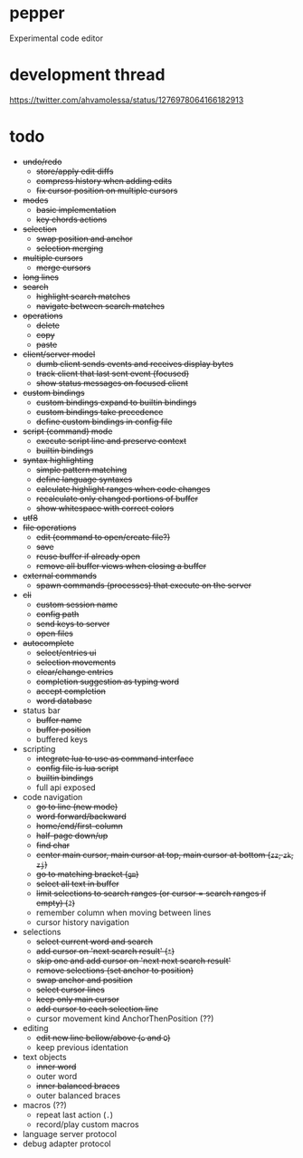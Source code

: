 # pepper
Experimental code editor

# development thread
https://twitter.com/ahvamolessa/status/1276978064166182913

# todo
- ~~undo/redo~~
	- ~~store/apply edit diffs~~
	- ~~compress history when adding edits~~
	- ~~fix cursor position on multiple cursors~~
- ~~modes~~
	- ~~basic implementation~~
	- ~~key chords actions~~
- ~~selection~~
	- ~~swap position and anchor~~
	- ~~selection merging~~
- ~~multiple cursors~~
	- ~~merge cursors~~
- ~~long lines~~
- ~~search~~
	- ~~highlight search matches~~
	- ~~navigate between search matches~~
- ~~operations~~
	- ~~delete~~
	- ~~copy~~
	- ~~paste~~
- ~~client/server model~~
	- ~~dumb client sends events and receives display bytes~~
	- ~~track client that last sent event (focused)~~
	- ~~show status messages on focused client~~
- ~~custom bindings~~
	- ~~custom bindings expand to builtin bindings~~
	- ~~custom bindings take precedence~~
	- ~~define custom bindings in config file~~
- ~~script (command) mode~~
	- ~~execute script line and preserve context~~
	- ~~builtin bindings~~
- ~~syntax highlighting~~
	- ~~simple pattern matching~~
	- ~~define language syntaxes~~
	- ~~calculate highlight ranges when code changes~~
	- ~~recalculate only changed portions of buffer~~
	- ~~show whitespace with correct colors~~
- ~~utf8~~
- ~~file operations~~
	- ~~edit (command to open/create file?)~~
	- ~~save~~
	- ~~reuse buffer if already open~~
	- ~~remove all buffer views when closing a buffer~~
- ~~external commands~~
	- ~~spawn commands (processes) that execute on the server~~
- ~~cli~~
	- ~~custom session name~~
	- ~~config path~~
	- ~~send keys to server~~
	- ~~open files~~
- ~~autocomplete~~
	- ~~select/entries ui~~
	- ~~selection movements~~
	- ~~clear/change entries~~
	- ~~completion suggestion as typing word~~
	- ~~accept completion~~
	- ~~word database~~
- status bar
	- ~~buffer name~~
	- ~~buffer position~~
	- buffered keys
- scripting
	- ~~integrate lua to use as command interface~~
	- ~~config file is lua script~~
	- ~~builtin bindings~~
	- full api exposed
- code navigation
	- ~~go to line (new mode)~~
	- ~~word forward/backward~~
	- ~~home/end/first-column~~
	- ~~half-page down/up~~
	- ~~find char~~
	- ~~center main cursor, main cursor at top, main cursor at bottom (`zz`, `zk`, `zj`)~~
	- ~~go to matching bracket (`gm`)~~
	- ~~select all text in buffer~~
	- ~~limit selections to search ranges (or cursor = search ranges if empty) (`?`)~~
	- remember column when moving between lines
	- cursor history navigation
- selections
	- ~~select current word and search~~
	- ~~add cursor on 'next search result' (`*`)~~
	- ~~skip one and add cursor on 'next next search result'~~
	- ~~remove selections (set anchor to position)~~
	- ~~swap anchor and position~~
	- ~~select cursor lines~~
	- ~~keep only main cursor~~
	- ~~add cursor to each selection line~~
	- cursor movement kind AnchorThenPosition (??)
- editing
	- ~~edit new line bellow/above (`o` and `O`)~~
	- keep previous identation
- text objects
	- ~~inner word~~
	- outer word
	- ~~inner balanced braces~~
	- outer balanced braces
- macros (??)
	- repeat last action (`.`)
	- record/play custom macros
- language server protocol
- debug adapter protocol
